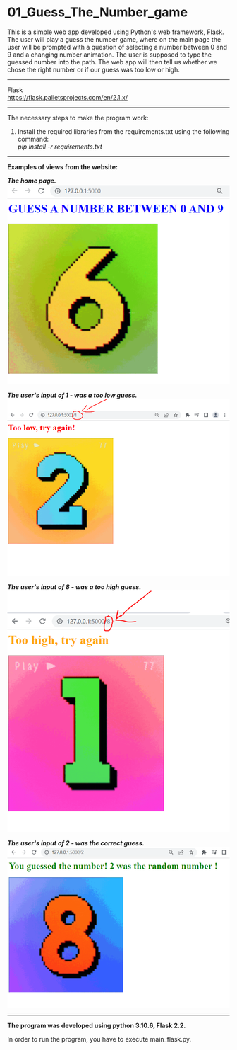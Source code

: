 # 01_Guess_The_Number_game

This is a simple web app developed using Python's web framework, Flask. The user will play a guess the number game, where on the main page the user will be prompted with a question of selecting a number between 0 and 9 and a changing number animation.
The user is supposed to type the guessed number into the path. The web app will then tell us whether we chose the right number or if our guess was too low or high.

---

Flask</br>
https://flask.palletsprojects.com/en/2.1.x/</br>

---

The necessary steps to make the program work:</br>
1. Install the required libraries from the requirements.txt using the following command: </br>
*pip install -r requirements.txt*</br>

---

**Examples of views from the website:**</br>


***The home page.***</br>
![Screenshot](docs/img/01_main.png)</br>


***The user's input of 1 - was a too low guess.***</br>
![Screenshot](docs/img/02_too_low.png)</br>


***The user's input of 8 - was a too high guess.***</br>
![Screenshot](docs/img/03_too_high.png)</br>


***The user's input of 2 - was the correct guess.***</br>
![Screenshot](docs/img/04_correct_number.png)</br>


---

**The program was developed using python 3.10.6, Flask 2.2.**


In order to run the program, you have to execute main_flask.py.

